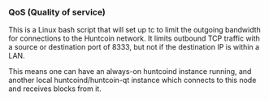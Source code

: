 ### QoS (Quality of service) ###

This is a Linux bash script that will set up tc to limit the outgoing bandwidth for connections to the Huntcoin network. It limits outbound TCP traffic with a source or destination port of 8333, but not if the destination IP is within a LAN.

This means one can have an always-on huntcoind instance running, and another local huntcoind/huntcoin-qt instance which connects to this node and receives blocks from it.
